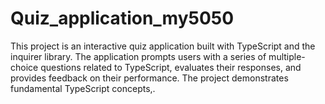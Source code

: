 # Quiz_application_my5050
This project is an interactive quiz application built with TypeScript and the inquirer library. The application prompts users with a series of multiple-choice questions related to TypeScript, evaluates their responses, and provides feedback on their performance. The project demonstrates fundamental TypeScript concepts,.
